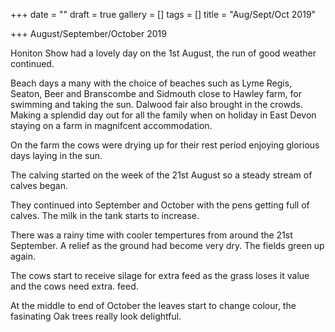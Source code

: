 +++
date = ""
draft = true
gallery = []
tags = []
title = "Aug/Sept/Oct  2019"

+++
August/September/October 2019

Honiton Show had a lovely day on the 1st August, the run of good weather continued.

Beach days a many with the choice of beaches such as Lyme Regis, Seaton, Beer and Branscombe and Sidmouth close to Hawley farm, for swimming and taking the sun. Dalwood fair also brought in the crowds. Making a splendid day out for all the family when on holiday in East Devon staying on a farm in magnifcent accommodation.

On the farm the cows were drying up for their rest period enjoying glorious days laying in the sun.

The calving started on the week of the 21st August so a steady stream of calves began.

They continued into September and October with the pens getting full of calves. The milk in the tank starts to increase.

There was a rainy time with cooler tempertures from around the 21st September. A relief as the ground had become very dry. The fields green up again.

The cows start to receive silage for extra feed as the grass loses it value and the cows need extra. feed.

At the  middle to end of October the leaves start to change colour, the fasinating Oak trees really look delightful.
